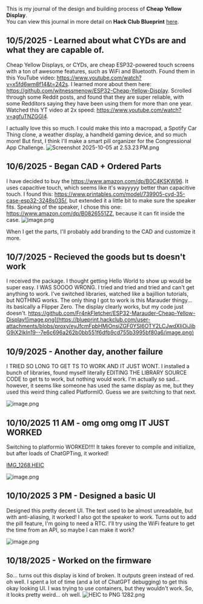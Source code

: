 <!--
  ===================    !!READ THIS NOTICE!!   ====================
  DO NOT edit this file manually. Your changes WILL BE OVERWRITTEN!
  This journal is auto generated and updated by Hack Club Blueprint.
  To edit this file, please edit your journal entries on Blueprint.
  ==================================================================
-->

This is my journal of the design and building process of **Cheap Yellow Display**.  
You can view this journal in more detail on **Hack Club Blueprint** [here](https://blueprint.hackclub.com/projects/215).


## 10/5/2025 - Learned about what CYDs are and what they are capable of.  

Cheap Yellow Displays, or CYDs, are cheap ESP32-powered touch screens with a ton of awesome features, such as WiFi and Bluetooth. Found them in this YouTube video: https://www.youtube.com/watch?v=x5fd6wm8f14&t=242s. I learned more about them here: https://github.com/witnessmenow/ESP32-Cheap-Yellow-Display. Scrolled through some Reddit posts, and found that they are super reliable, with some Redditors saying they have been using them for more than one year. Watched this YT video at 2x speed: https://www.youtube.com/watch?v=agfuTNZGGl4. 

I actually love this so much. I could make this into a macropad, a Spotify Car Thing clone, a weather display, a handheld gaming device, and so much more! But first, I think I'll make a smart pill organizer for the Congressional App Challenge. ![Screenshot 2025-10-05 at 2.53.23 PM.png](https://blueprint.hackclub.com/user-attachments/blobs/redirect/eyJfcmFpbHMiOnsiZGF0YSI6NjUwLCJwdXIiOiJibG9iX2lkIn19--d05580e5de399fc37464d5c762e4a2c66ddc9419/Screenshot%202025-10-05%20at%202.53.23%E2%80%AFPM.png)
  

## 10/6/2025 - Began CAD + Ordered Parts  

I have decided to buy the https://www.amazon.com/dp/B0C4KSKW96. It uses capacitive touch, which seems like it's wayyyyy better than capacitive touch. I found this: https://www.printables.com/model/739905-cyd-35-case-esp32-3248s035/, but extended it a little bit to make sure the speaker fits. Speaking of the speaker, I chose this one: https://www.amazon.com/dp/B0826551ZZ, because it can fit inside the case. 
![image.png](https://blueprint.hackclub.com/user-attachments/blobs/redirect/eyJfcmFpbHMiOnsiZGF0YSI6NzkyLCJwdXIiOiJibG9iX2lkIn19--39dd4c3c0a6c2ff415a033cdfd412d77a44d5d1b/image.png)

When I get the parts, I'll probably add branding to the CAD and customize it more.  

## 10/7/2025 - Recieved the goods but ts doesn't work  

I received the package. I thought getting Hello World to show up would be super easy. I WAS SOOOO WRONG. I tried and tried and tried and can't get anything to work. I've switched libraries, watched like a bajillion tutorials, but NOTHING works. The only thing I got to work is this Marauder thingy... its basically a Flipper Zero. The display clearly works, but my code just doesn't. https://github.com/Fr4nkFletcher/ESP32-Marauder-Cheap-Yellow-Display![image.png](https://blueprint.hackclub.com/user-attachments/blobs/proxy/eyJfcmFpbHMiOnsiZGF0YSI6OTY2LCJwdXIiOiJibG9iX2lkIn19--7e6c696a262b0bb551f6dfb9cd755b3995bf80a6/image.png)
  

## 10/9/2025 - Another day, another failure  

I TRIED SO LONG TO GET TS TO WORK AND IT JUST WONT. I installed a bunch of libraries, found myself literally EDITING THE LIBRARY SOURCE CODE to get ts to work, but nothing would work. I'm actually so sad... however, it seems like someone has used the same display as me, but they used this weird thing called PlatformIO. Guess we are switching to that next.

![image.png](https://blueprint.hackclub.com/user-attachments/blobs/proxy/eyJfcmFpbHMiOnsiZGF0YSI6MTM0NywicHVyIjoiYmxvYl9pZCJ9fQ==--4f0cc2f5f8d2f43900b818345718f916ddbb810a/image.png)
  

## 10/10/2025 11 AM - omg omg omg IT JUST WORKED  

Switching to platformio WORKED!!!! It takes forever to compile and initialize, but after loads of ChatGPTing, it worked!

[IMG_1268.HEIC](/user-attachments/blobs/proxy/eyJfcmFpbHMiOnsiZGF0YSI6MTQ4MCwicHVyIjoiYmxvYl9pZCJ9fQ==--ce71119039547f72df109470cf92c1575b9702f3/IMG_1268.HEIC)

![image.png](https://blueprint.hackclub.com/user-attachments/blobs/proxy/eyJfcmFpbHMiOnsiZGF0YSI6MTQ4MSwicHVyIjoiYmxvYl9pZCJ9fQ==--4315ce6d9016e41f255836ec8c7df1fdece6ceb0/image.png)
  

## 10/10/2025 3 PM - Designed a basic UI  

Designed this pretty decent UI. The text used to be almost unreadable, but with anti-aliasing, it worked! I also got the speaker to work. Turns out to add the pill feature, I'm going to need a RTC. I'll try using the WiFi feature to get the time from an API, so maybe I can make it work?

![image.png](https://blueprint.hackclub.com/user-attachments/blobs/proxy/eyJfcmFpbHMiOnsiZGF0YSI6MTUyMSwicHVyIjoiYmxvYl9pZCJ9fQ==--9c81e485d71cf1a8ae27cb83e09d597eeb5c8903/image.png)
  

## 10/18/2025 - Worked on the firmware  

So... turns out this display is kind of broken. It outputs green instead of red. oh well. I spent a lot of time (and a lot of ChatGPT debugging) to get this okay looking UI. I was trying to use containers, but they wouldn't work. So, it looks pretty weird... oh well. ![HEIC to PNG 1282.png](https://blueprint.hackclub.com/user-attachments/blobs/proxy/eyJfcmFpbHMiOnsiZGF0YSI6MzE2MSwicHVyIjoiYmxvYl9pZCJ9fQ==--7732b604173b9415fc287a3b7c0aaba7d01f1d2e/HEIC%20to%20PNG%201282.png)
  

